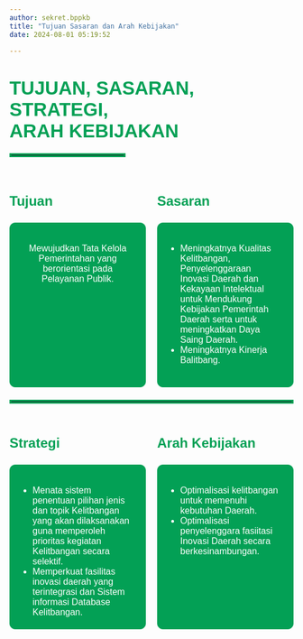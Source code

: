 ```yaml
---
author: sekret.bppkb
title: "Tujuan Sasaran dan Arah Kebijakan"
date: 2024-08-01 05:19:52

---
```

<h1 class="MsoNormal" style="margin-bottom: 0cm;"><span style="font-size: 25pt; font-family: 'Poppins', sans-serif;"><span style="color: #03A055;"><span style="vertical-align: inherit;"><span style="vertical-align: inherit;"><span style="vertical-align: inherit;"><span style="vertical-align: inherit;"><span style="vertical-align: inherit;"><span style="vertical-align: inherit;"><span style="vertical-align: inherit;"><span style="vertical-align: inherit;"><span style="vertical-align: inherit;"><span style="vertical-align: inherit;"><span style="vertical-align: inherit;">TUJUAN, SASARAN, STRATEGI,</br>ARAH KEBIJAKAN</span></span></span></span></span></span></span></span></span></span></span></span></span></span></h1>
<hr style="border: 3px solid #03A055; width: 200px; margin-top:20px; margin-bottom: 40px;">

<div style="display: flex; flex-wrap: wrap; gap: 20px; margin-top: 20px; margin-bottom: 20px;">
    <div style="flex: 1 1 calc(50% - 20px); height: 250px; margin-bottom: 20px;">
        <p style="font-family: 'Poppins', sans-serif; font-size: 18pt; color: #03A055; font-weight: bold;">Tujuan</p>
        <div style="border: 1px solid #03A055; padding: 20px; border-radius: 10px; background-color: #03A055; color: white; text-align: center; height: 100%;">
            <p style="font-family: 'Poppins', sans-serif; font-size: 12pt;">Mewujudkan Tata Kelola Pemerintahan yang berorientasi pada Pelayanan Publik.</p>
        </div>
    </div>
    <div style="flex: 1 1 calc(50% - 20px); height: 250px; margin-bottom: 20px;">
        <p style="font-family: 'Poppins', sans-serif; font-size: 18pt; color: #03A055; font-weight: bold;">Sasaran</p>
        <div style="border: 1px solid #03A055; padding: 20px; border-radius: 10px; background-color: #03A055; color: white; text-align: center; height: 100%;">
            <ul style="font-family: 'Poppins', sans-serif; font-size: 12pt; color: white; text-align: left; padding-left: 20px;">
                <li>Meningkatnya Kualitas Kelitbangan, Penyelenggaraan Inovasi Daerah dan Kekayaan Intelektual untuk Mendukung Kebijakan Pemerintah Daerah serta untuk meningkatkan Daya Saing Daerah.</li>
                <li>Meningkatnya Kinerja Balitbang.</li>
            </ul>
        </div>
    </div>
    <hr style="border: 3px solid #03A055; width: 100%; margin-top:100px; margin-bottom: 10px;">
    <div style="flex: 1 1 calc(50% - 20px); margin-top: 2px; height: 250px; margin-bottom: 20px;">
        <p style="font-family: 'Poppins', sans-serif; font-size: 18pt; color: #03A055; font-weight: bold;">Strategi</p>
        <div style="border: 1px solid #03A055; padding: 20px; border-radius: 10px; background-color: #03A055; color: white; text-align: center; height: 100%;">
            <ul style="font-family: 'Poppins', sans-serif; font-size: 12pt; color: white; text-align: left; padding-left: 20px;">
                <li>Menata sistem penentuan pilihan jenis dan topik Kelitbangan yang akan dilaksanakan guna memperoleh prioritas kegiatan Kelitbangan secara selektif.</li>
                <li>Memperkuat fasilitas inovasi daerah yang terintegrasi dan Sistem informasi Database Kelitbangan.</li>
            </ul>
        </div>
    </div>
    <div style="flex: 1 1 calc(50% - 20px); margin-top: 2px; height: 250px; margin-bottom: 20px;">
        <p style="font-family: 'Poppins', sans-serif; font-size: 18pt; color: #03A055; font-weight: bold;">Arah Kebijakan</p>
        <div style="border: 1px solid #03A055; padding: 20px; border-radius: 10px; background-color: #03A055; color: white; text-align: center; height: 100%;">
            <ul style="font-family: 'Poppins', sans-serif; font-size: 12pt; color: white; text-align: left; padding-left: 20px;">
                <li>Optimalisasi kelitbangan untuk memenuhi kebutuhan Daerah.</li>
                <li>Optimalisasi penyelenggara fasiitasi Inovasi Daerah secara berkesinambungan.</li>
            </ul>
        </div>
    </div>
</div>

<style>
@media screen and (max-width: 768px) {
  div[style*="flex-wrap: wrap;"] {
    flex-direction: column; /* Atur agar kotak ditampilkan secara vertikal */
    gap: 15px; /* Tambahkan jarak antar elemen */
  }

  div[style*="flex: 1 1 calc(50% - 20px);"] {
    flex: 1 1 100%; /* Kotak mengambil seluruh lebar container */
    margin: 0 auto; /* Pusatkan elemen */
    max-width: 100%; /* Pastikan lebar tetap seragam */
    height: auto; /* Tinggi otomatis mengikuti konten */
    box-sizing: border-box; /* Pastikan padding tidak memengaruhi ukuran total */
  }

  div[style*="padding: 20px;"] {
    display: flex; /* Pastikan konten di dalam terpusat */
    justify-content: center;
    align-items: center;
    text-align: center;
    height: auto; /* Tinggi otomatis mengikuti konten */
  }
}
</style>